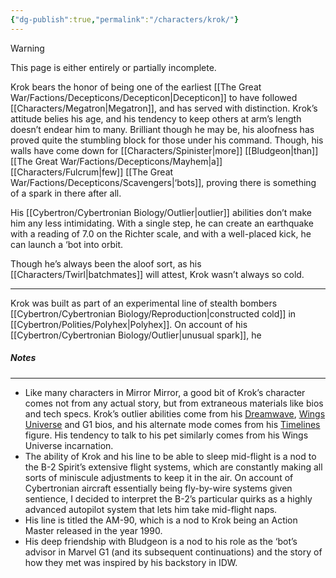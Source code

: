 ```yaml
---
{"dg-publish":true,"permalink":"/characters/krok/"}
---
```

  
>[!warning] 
>This page is either entirely or partially incomplete. 
>
>
>
>
>
>
>
>

Krok bears the honor of being one of the earliest [[The Great War/Factions/Decepticons/Decepticon\|Decepticon]] to have followed [[Characters/Megatron\|Megatron]], and has served with distinction. Krok’s attitude belies his age, and his tendency to keep others at arm’s length doesn’t endear him to many. Brilliant though he may be, his aloofness has proved quite the stumbling block for those under his command. Though, his walls have come down for [[Characters/Spinister\|more]] [[Bludgeon\|than]] [[The Great War/Factions/Decepticons/Mayhem\|a]] [[Characters/Fulcrum\|few]] [[The Great War/Factions/Decepticons/Scavengers\|‘bots]], proving there is something of a spark in there after all. 

His [[Cybertron/Cybertronian Biology/Outlier\|outlier]] abilities don’t make him any less intimidating. With a single step, he can create an earthquake with a reading of 7.0 on the Richter scale, and with a well-placed kick, he can launch a ‘bot into orbit. 

Though he’s always been the aloof sort, as his [[Characters/Twirl\|batchmates]] will attest, Krok wasn’t always so cold. 

---
Krok was built as part of an experimental line of stealth bombers [[Cybertron/Cybertronian Biology/Reproduction\|constructed cold]] in [[Cybertron/Polities/Polyhex\|Polyhex]]. On account of his [[Cybertron/Cybertronian Biology/Outlier\|unusual spark]], he 
##### Notes
--- 
- Like many characters in Mirror Mirror, a good bit of Krok’s character comes not from any actual story, but from extraneous materials like bios and tech specs. Krok’s outlier abilities come from his [Dreamwave](https://64.media.tumblr.com/tumblr_ma5jdgnEYD1qg5jqjo2_1280.jpg), [Wings Universe](http://transformersclub.com/Timelines9_2014.pdf) and G1 bios, and his alternate mode comes from his [Timelines](https://tfwiki.net/wiki/Krok_(G1)#Timelines) figure. His tendency to talk to his pet similarly comes from his Wings Universe incarnation. 
- The ability of Krok and his line to be able to sleep mid-flight is a nod to the B-2 Spirit’s extensive flight systems, which are constantly making all sorts of miniscule adjustments to keep it in the air. On account of Cybertronian aircraft essentially being fly-by-wire systems given sentience, I decided to interpret the B-2’s particular quirks as a highly advanced autopilot system that lets him take mid-flight naps. 
- His line is titled the AM-90, which is a nod to Krok being an Action Master released in the year 1990. 
- His deep friendship with Bludgeon is a nod to his role as the ‘bot’s advisor in Marvel G1 (and its subsequent continuations) and the story of how they met was inspired by his backstory in IDW. 